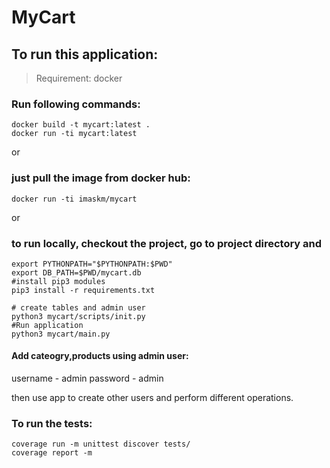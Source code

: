 # MyCart

## To run this application:


> Requirement: docker

### Run following commands:

```
docker build -t mycart:latest .
docker run -ti mycart:latest
```

or 

### just pull the image from docker hub:

`docker run -ti imaskm/mycart`

or

### to run locally, checkout the project, go to project directory and

```
export PYTHONPATH="$PYTHONPATH:$PWD"
export DB_PATH=$PWD/mycart.db
#install pip3 modules
pip3 install -r requirements.txt

# create tables and admin user
python3 mycart/scripts/init.py
#Run application
python3 mycart/main.py

```

#### Add cateogry,products using admin user:

username - admin
password - admin

then use app to create other users and perform different operations.

### To run the tests:

```
coverage run -m unittest discover tests/
coverage report -m
```


